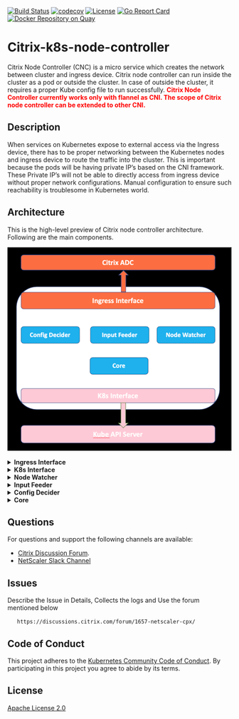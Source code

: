 [![Build Status](https://travis-ci.com/janraj/citrix-k8s-node-controller.svg?token=GfEuWKxn7TJJesWboygR&branch=master)](https://travis-ci.com/janraj/citrix-k8s-node-controller) [![codecov](https://codecov.io/gh/janraj/citrix-k8s-node-controller/branch/master/graph/badge.svg?token=9c5R8ukQGY)](https://codecov.io/gh/janraj/citrix-k8s-node-controller) [![License](https://img.shields.io/badge/License-Apache%202.0-blue.svg)](./license/LICENSE) [![Go Report Card](https://goreportcard.com/badge/github.com/janraj/citrix-k8s-node-controller)](https://goreportcard.com/report/github.com/janraj/citrix-k8s-node-controller) [![Docker Repository on Quay](https://quay.io/repository/citrix/citrix-k8s-node-controller/status "Docker Repository on Quay")](https://quay.io/repository/citrix/citrix-k8s-node-controller)

# **Citrix-k8s-node-controller**
Citrix Node Controller (CNC) is a micro service which creates the network between cluster and ingress device.  Citrix node controller can run inside the cluster as a pod or outside the cluster. In case of outside the cluster, it requires a proper Kube config file to run successfully. <span style="color:red">**Citrix Node Controller currently works only with flannel as CNI. The scope of Citrix node controller can be extended to other CNI.**</span>

## **Description**
When services on Kubernetes expose to external access via the Ingress device, there has to be proper networking between the Kubernetes nodes and ingress device to route the traffic into the cluster.   This is important because the pods will be having private IP’s based on the CNI framework.  These Private IP’s will not be able to directly access from ingress device without proper network configurations. Manual configuration to ensure such reachability is troublesome in Kubernetes world.

## **Architecture**
This is the high-level preview of Citrix node controller architecture. Following are the main components.	


![](./images/CitrixControllerArchitecture.png)
       <details>
       <summary>**Ingress Interface**</summary>
	    Ingress Interface is responsible for interacting with Citrix ADC via nitro rest API. It maintains the nitro session and invokes it when required. 
       </details>
       <details>
       <summary>**K8s Interface**</summary>
	    This module interacts with Kube API server via K8s Go Client. It ensures the availability of client and maintains a healthy client session.
       </details>
       <details>
       <summary>**Node Watcher**</summary>
	    The node watcher unit is used to watch the node events via K8s Interface. It responds to the node events such as node addition, deletion or modification with its call            back functions.
       </details>
       <details>
       <summary>**Input Feeder**</summary>
	    It provides inputs to the config decider. Some of the inputs are auto detect and the rest are taken from the CNC deployment yaml. 
       </details>
       <details>
       <summary>**Config Decider**</summary>
	    This segment takes inputs from both the node watcher and the input feeder and decides the best network automation required between cluster and NetScaler.
       </details>
       <details>
       <summary>**Core**</summary>
	    The core module interacts with node watcher and updates the corresponding config engine.  It is responsible for starting the best config engine for the corresponding             cluster.
       </details>

## **Questions**
For questions and support the following channels are available:
* [Citrix Discussion Forum](https://discussions.citrix.com/forum/1657-netscaler-cpx/). 
* [NetScaler Slack Channel](https://citrixadccloudnative.slack.com/)

## **Issues**
Describe the Issue in Details, Collects the logs and  Use the forum mentioned below
```
   https://discussions.citrix.com/forum/1657-netscaler-cpx/
```

## **Code of Conduct**
This project adheres to the [Kubernetes Community Code of Conduct](https://github.com/kubernetes/community/blob/master/code-of-conduct.md). By participating in this project you agree to abide by its terms.

## **License**
[Apache License 2.0](./license/LICENSE)
